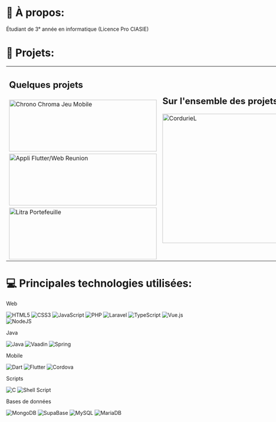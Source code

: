 # 💫 À propos:

Étudiant de 3ᵉ année en informatique (Licence Pro CIASIE)

# 📁 Projets:
<table style="width: 100vw">
  <tr>
    <td class="tg-0pky"><h2>Quelques projets</h2></td>
    <td class="tg-0pky" rowspan="4"><h2>Sur l'ensemble des projets</h2><img src="https://github-readme-stats.vercel.app/api/top-langs/?username=CordurieL&theme=monokai&hide_border=false&include_all_commits=true&count_private=false&layout=compact" alt="CordurieL" width="350"/><br></td>
  </tr>
    <tr>
   <td class="tg-0pky"><a href="https://github.com/CordurieL/Chrono_Chroma_Jeu_Mobile">
      <img alt="Chrono Chroma Jeu Mobile" src="https://garnx.vercel.app/api/pin/?username=CordurieL&repo=Chrono_Chroma_Jeu_Mobile&theme=dark&icon_color=b" width="400" height="140">
    </a></td>
        </tr>
  <tr>
    <td class="tg-0lax"> <a href="https://github.com/CordurieL/Appli_Flutter_Web_Reunion">
      <img alt="Appli Flutter/Web Reunion" src="https://garnx.vercel.app/api/pin/?username=CordurieL&repo=Appli_Flutter_Web_Reunion&theme=dark&icon_color=b" width="400"        height="140"></td>
  </tr>
  <tr>
    <td class="tg-0lax"> <a href="https://github.com/CordurieL/Litra_Portefeuille">
  <img alt="Litra Portefeuille" src="https://garnx.vercel.app/api/pin/?username=CordurieL&repo=Litra_Portefeuille&theme=dark&icon_color=b" width="400" height="140">
    </a></td></td>
  </tr>
</table>






# 💻 Principales technologies utilisées:

Web

![HTML5](https://img.shields.io/badge/html5-%23E34F26.svg?style=for-the-badge&logo=html5&logoColor=white)
![CSS3](https://img.shields.io/badge/css3-%231572B6.svg?style=for-the-badge&logo=css3&logoColor=white)
![JavaScript](https://img.shields.io/badge/javascript-%23323330.svg?style=for-the-badge&logo=javascript&logoColor=%23F7DF1E)
![PHP](https://img.shields.io/badge/php-%23777BB4.svg?style=for-the-badge&logo=php&logoColor=white)
![Laravel](https://img.shields.io/badge/laravel-%23FF2D20.svg?style=for-the-badge&logo=laravel&logoColor=white)
![TypeScript](https://img.shields.io/badge/typescript-%23007ACC.svg?style=for-the-badge&logo=typescript&logoColor=white)
![Vue.js](https://img.shields.io/badge/vuejs-%2335495e.svg?style=for-the-badge&logo=vuedotjs&logoColor=%234FC08D)
![NodeJS](https://img.shields.io/badge/node.js-6DA55F?style=for-the-badge&logo=node.js&logoColor=white)

Java

![Java](https://img.shields.io/badge/java-%23ED8B00.svg?style=for-the-badge&logo=java&logoColor=white)
![Vaadin](https://img.shields.io/badge/vaadin-%2300599C.svg?style=for-the-badge&logo=vaadin&logoColor=white)
![Spring](https://img.shields.io/badge/spring-%236DB33F.svg?style=for-the-badge&logo=spring&logoColor=white)

Mobile

![Dart](https://img.shields.io/badge/dart-%230175C2.svg?style=for-the-badge&logo=dart&logoColor=white)
![Flutter](https://img.shields.io/badge/Flutter-%2302569B.svg?style=for-the-badge&logo=Flutter&logoColor=white)
![Cordova](https://img.shields.io/badge/cordova-%23563D7C.svg?style=for-the-badge&logo=apachecordova&logoColor=white)

Scripts

![C](https://img.shields.io/badge/c-%2300599C.svg?style=for-the-badge&logo=c&logoColor=white)
![Shell Script](https://img.shields.io/badge/shell_script-%23121011.svg?style=for-the-badge&logo=gnu-bash&logoColor=white)

Bases de données

![MongoDB](https://img.shields.io/badge/MongoDB-%234ea94b.svg?style=for-the-badge&logo=mongodb&logoColor=white)
![SupaBase](https://img.shields.io/badge/supabase-023925?style=for-the-badge&logo=supabase&logoColor=white)
![MySQL](https://img.shields.io/badge/mysql-%2300f.svg?style=for-the-badge&logo=mysql&logoColor=white)
![MariaDB](https://img.shields.io/badge/MariaDB-003545?style=for-the-badge&logo=mariadb&logoColor=white)
